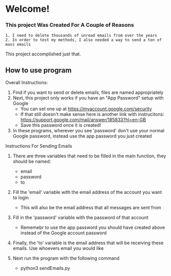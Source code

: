 # Welcome!

### This project Was Created For A Couple of Reasons 
    1. I need to delete thousands of unread emails from over the years
    2. In order to test my methods, I also needed a way to send a ton of mass emails

This project accomplished just that.

## How to use program
Overall Instructions:
1. Find if you want to send or delete emails, files are named appropriately
2. Next, this project only works if you have an "App Password" setup with Google
    * You can set one up at https://myaccount.google.com/security
    * If that still doesn't make sense here is another link with instrucitons: https://support.google.com/mail/answer/185833?hl=en-GB
    * Save this password once it is created!
3. In these programs, wherever you see 'password' don't use your normal Google password, instead use the app password you just created

Instructions For Sending Emails
1. There are three variables that need to be filled in the main function, they should be named:
    * email
    * password
    * to
2. Fill the 'email' variable with the email address of the account you want to login
    * This will also be the email address that all messages are sent from
3. Fill in the 'password' variable with the password of that account
    * Rememebr to use the app password you should have created above instead of the Google account password
4. Finally, the 'to' variable is the email address that will be receiving these emails. Use whoevers email you would like 

4. Next run the program with the following command
    * python3 sendEmails.py
